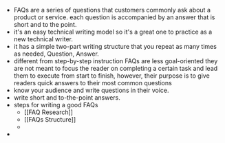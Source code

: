 - FAQs are a series of questions that customers commonly ask about a product or service. each question is accompanied by an answer that is short and to the point.
- it's an easy technical writing model so it's a great one to practice as a new technical writer.
- it has a simple two-part writing structure that you repeat as many times as needed, Question, Answer.
- different from step-by-step instruction FAQs are less goal-oriented they are not meant to focus the reader on completing a certain task and lead them to execute from start to finish, however, their purpose is to give readers quick answers to their most common questions
- know your audience and write questions in their voice.
- write short and to-the-point answers.
- steps for writing a good FAQs
	- [[FAQ Research]]
	- [[FAQs Structure]]
	-
-